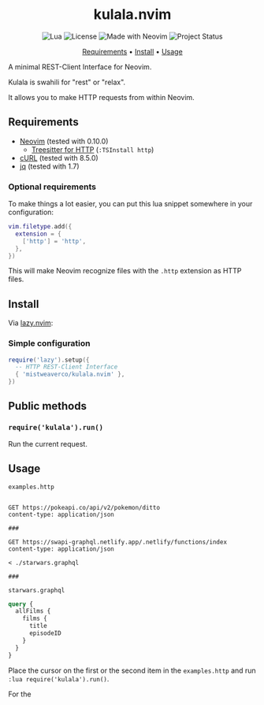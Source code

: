 <div align="center">

# kulala.nvim

![Lua](https://img.shields.io/badge/Made%20with%20Lua-blueviolet.svg?style=for-the-badge&logo=lua)
![License](https://img.shields.io/github/license/mistweaverco/kulala.nvim?style=for-the-badge)
![Made with Neovim](https://img.shields.io/badge/Made%20with%20Neovim-blue?style=for-the-badge&logo=neovim)
![Project Status](https://img.shields.io/badge/Alpha%20Status-green?style=for-the-badge&logo=github)

[Requirements](#requirements) • [Install](#install) • [Usage](#usage)

</div>

A minimal REST-Client Interface for Neovim.

Kulala is swahili for "rest" or "relax".

It allows you to make HTTP requests from within Neovim.

## Requirements

- [Neovim](https://github.com/neovim/neovim) (tested with 0.10.0)
  - [Treesitter for HTTP](https://github.com/nvim-treesitter/nvim-treesitter?tab=readme-ov-file#supported-languages) (`:TSInstall http`)
- [cURL](https://curl.se/) (tested with 8.5.0)
- [jq](https://stedolan.github.io/jq/) (tested with 1.7)

### Optional requirements

To make things a lot easier,
you can put this lua snippet somewhere in your configuration:

```lua
vim.filetype.add({
  extension = {
    ['http'] = 'http',
  },
})
```

This will make Neovim recognize files
with the `.http` extension as HTTP files.

## Install

Via [lazy.nvim](https://github.com/folke/lazy.nvim):


### Simple configuration

```lua
require('lazy').setup({
  -- HTTP REST-Client Interface
  { 'mistweaverco/kulala.nvim' },
})
```

## Public methods

### `require('kulala').run()`

Run the current request.

## Usage

`examples.http`

```http

GET https://pokeapi.co/api/v2/pokemon/ditto
content-type: application/json

###

GET https://swapi-graphql.netlify.app/.netlify/functions/index
content-type: application/json

< ./starwars.graphql

###
```

`starwars.graphql`

```graphql
query {
  allFilms {
    films {
      title
      episodeID
    }
  }
}
```

Place the cursor on the first or the second item
in the `examples.http` and
run `:lua require('kulala').run()`.

For the 
